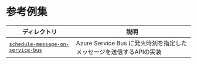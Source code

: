 # 参考例集

| ディレクトリ | 説明 |
|----|---|
| [`schedule-message-on-service-bus`](./schedule-message-on-service-bus) | Azure Service Bus に発火時刻を指定したメッセージを送信するAPIの実装 |
